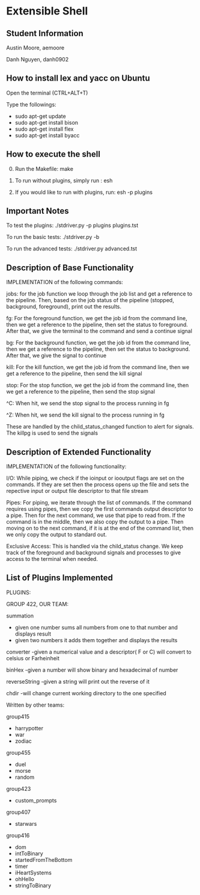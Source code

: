 Extensible Shell
=============

Student Information
-------------------
Austin Moore, aemoore

Danh Nguyen, danh0902

How to install lex and yacc on Ubuntu
-------------------------------------
Open the terminal (CTRL+ALT+T)

Type the followings:
- sudo apt-get update
- sudo apt-get install bison
- sudo apt-get install flex
- sudo apt-get install byacc

How to execute the shell
------------------------
0. Run the Makefile: make

1. To run without plugins, simply run : esh

2. If you would like to run with plugins, run: esh -p plugins



Important Notes
---------------
To test the plugins:
./stdriver.py -p plugins plugins.tst

To run the basic tests:
./stdriver.py -b

To run the advanced tests:
./stdriver.py advanced.tst


Description of Base Functionality
---------------------------------
IMPLEMENTATION of the following commands:

jobs:
for the job function we loop through the job list and get a reference to the pipeline.
Then, based on the job status of the pipeline (stopped, background, foreground), print out the results.

fg:
For the foreground function, we get the job id from the command line, then we get a reference
to the pipeline, then set the status to foreground. After that, we give the terminal to the command
and send a continue signal

bg: 
For the background function, we get the job id from the command line, then we get a reference
to the pipeline, then set the status to background. After that, we give the signal to continue

kill: 
For the kill function, we get the job id from the command line, then we get a reference
to the pipeline, then send the kill signal

stop:
For the stop function, we get the job id from the command line, then we get a reference
to the pipeline, then send the stop signal

^C:
When hit, we send the stop signal to the process running in fg

^Z: 
When hit, we send the kill signal to the process running in fg

These are handled by the child_status_changed function to alert for signals.
The killpg is used to send the signals



Description of Extended Functionality
-------------------------------------
IMPLEMENTATION of the following functionality:

I/O:
While piping, we check if the ioinput or iooutput flags are set on the commands.
If they are set then the process opens up the file and sets the repective input or output
file descriptor to that file stream

Pipes:
For piping, we iterate through the list of commands. If the command requires using pipes, then we copy the 
first commands output descriptor to a pipe. Then for the next command, we use that pipe to read from. If the command is in the 
middle, then we also copy the output to a pipe. Then moving on to the next command, if it is at the end of the command
list, then we only copy the output to standard out.

Exclusive Access:
This is handled via the child_status change. We keep track of the foreground and background signals and processes 
to give access to the terminal when needed. 




List of Plugins Implemented
---------------------------

PLUGINS:

GROUP 422, OUR TEAM:

summation
- given one number sums all numbers from one to that number and displays result
- given two numbers it adds them together and displays the results
	
converter
-given a numerical value and a descriptor( F or C) will convert to celsius or Farheinheit
	
binHex
-given a number will show binary and hexadecimal of number

reverseString
-given a string will print out the reverse of it

chdir
-will change current working directory to the one specified

Written by other teams:

group415
- harrypotter
- war
- zodiac

group455
- duel
- morse
- random

group423
- custom_prompts

group407
- starwars

group416
- dom
- intToBinary
- startedFromTheBottom
- timer
- iHeartSystems
- ohHello
- stringToBinary
